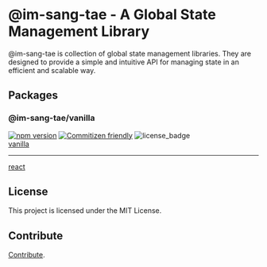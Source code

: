 # @im-sang-tae - A Global State Management Library

@im-sang-tae is collection of global state management libraries.
They are designed to provide a simple and intuitive API for managing state in an efficient and scalable way.

## Packages

### @im-sang-tae/vanilla

[![npm version](https://badge.fury.io/js/@im-sang-tae%2Fvanilla.svg)](https://badge.fury.io/js/@im-sang-tae%2Fvanilla)
[![Commitizen friendly](https://img.shields.io/badge/commitizen-friendly-brightgreen.svg)](http://commitizen.github.io/cz-cli/)
![license_badge](https://img.shields.io/badge/license-MIT-lightgrey) <br/>
[vanilla](https://github.com/modern-agile-team/im-sang-tae/tree/develop/packages/vanilla) <br>

---

[react](https://github.com/modern-agile-team/im-sang-tae/tree/develop/packages/react)

## License

This project is licensed under the MIT License.

## Contribute

[Contribute](https://github.com/modern-agile-team/im-sang-tae/blob/master/.github/workflows/CONTRIBUTE.md).
